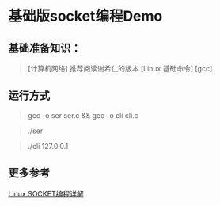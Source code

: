 # 基础版socket编程Demo

## 基础准备知识：
> [计算机网络] 推荐阅读谢希仁的版本
> [Linux 基础命令]
> [gcc]

## 运行方式
> gcc -o ser ser.c && gcc -o cli cli.c

> ./ser

> ./cli 127.0.0.1

## 更多参考
[Linux SOCKET编程详解](https://www.jianshu.com/p/ca0bbd8700ce)
